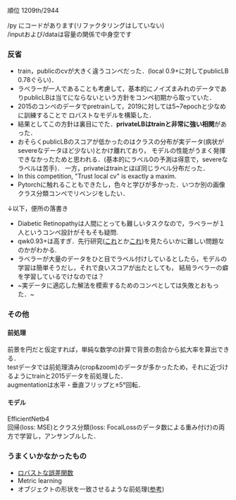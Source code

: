 順位 1209th/2944

/py にコードがあります(リファクタリングはしていない)  
/inputおよび/dataは容量の関係で中身空です

### 反省
* train，publicのcvが大きく違うコンペだった．(local 0.9+に対してpublicLB 0.78ぐらい)．
* ラベラーが一人であることも考慮して，基本的にノイズまみれのデータでありpublicLBは当てにならないという方針をコンペ初期から取っていた．
* 2015のコンペのデータでpretrainして，2019に対しては5~7epochと少なめに訓練することで
  ロバストなモデルを構築した．
* 結果としてこの方針は裏目にでた．**privateLBはtrainと非常に強い相関**があった．
* おそらくpublicLBのスコアが低かったのはクラスの分布が実データ(病状がsevereなデータほど少ない)とかけ離れており，
  モデルの性能がうまく発揮できなかったためと思われる．(基本的にラベル0の予測は得意で，severeなラベルは苦手)．
  一方，privateはtrainとほぼ同じラベル分布だった．
* In this competition, "Trust local cv" is exactly a maxim.
* Pytorchに触れることもできたし，色々と学びが多かった．いつか別の画像クラス分類コンペでリベンジをしたい．

↓以下，便所の落書き
* Diabetic Retinopathyは人間にとっても難しいタスクなので，ラベラーが１人というコンペ設計がそもそも疑問.
* qwk0.93+は高すぎ．先行研究([これ](https://ai.googleblog.com/2018/12/improving-effectiveness-of-diabetic.html)とか[これ](https://twitter.com/_gregschmidt/status/873072759193993217))を見たらいかに難しい問題なのかがわかる.
* ラベラーが大量のデータをひと目でラベル付けしているとしたら，モデルの学習は簡単そうだし，それで良いスコアが出たとしても，
  結局ラベラーの癖を学習しているでけなのでは？
* ~実データに適応した解法を模索するためのコンペとしては失敗とおもった．~
### その他
#### 前処理
前景を円だと仮定すれば，単純な数学の計算で背景の割合から拡大率を算出できる．  
testデータでは前処理済み(crop&zoom)のデータが多かったため，それに近づけるようにtrainと2015データを前処理した．  
augmentationは水平・垂直フリップと±5°回転． 
#### モデル
EfficientNetb4  
回帰(loss: MSE)とクラス分類(loss: FocalLossのデータ数による重み付け)の両方で学習し，アンサンブルした．
### うまくいかなかったもの
* [ロバストな誤差関数](https://github.com/jonbarron/robust_loss_pytorch/blob/master/example.ipynb)
* Metric learning
* オブジェクトの形状を一致させるような前処理([参考](https://www.kaggle.com/fhopfmueller/removing-unwanted-correlations-in-training-public))

